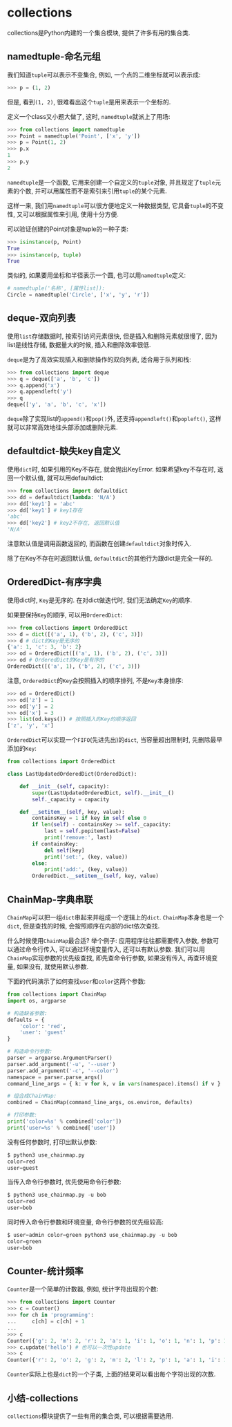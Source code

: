 # collections

collections是Python内建的一个集合模块, 提供了许多有用的集合类.

## namedtuple-命名元组

我们知道`tuple`可以表示不变集合, 例如, 一个点的二维坐标就可以表示成:

```python
>>> p = (1, 2)
```

但是, 看到`(1, 2)`, 很难看出这个`tuple`是用来表示一个坐标的.

定义一个class又小题大做了, 这时, `namedtuple`就派上了用场:

```python
>>> from collections import namedtuple
>>> Point = namedtuple('Point', ['x', 'y'])
>>> p = Point(1, 2)
>>> p.x
1
>>> p.y
2
```

`namedtuple`是一个函数, 它用来创建一个自定义的`tuple`对象, 并且规定了`tuple`元素的个数, 并可以用属性而不是索引来引用`tuple`的某个元素.

这样一来, 我们用`namedtuple`可以很方便地定义一种数据类型,
它具备`tuple`的不变性, 又可以根据属性来引用, 使用十分方便.

可以验证创建的Point对象是tuple的一种子类:

```python
>>> isinstance(p, Point)
True
>>> isinstance(p, tuple)
True
```

类似的, 如果要用坐标和半径表示一个圆, 也可以用`namedtuple`定义:

```python
# namedtuple('名称', [属性list]):
Circle = namedtuple('Circle', ['x', 'y', 'r'])
```

## deque-双向列表

使用`list`存储数据时, 按索引访问元素很快, 但是插入和删除元素就很慢了, 因为list是线性存储, 数据量大的时候, 插入和删除效率很低.

`deque`是为了高效实现插入和删除操作的双向列表, 适合用于队列和栈:

```python
>>> from collections import deque
>>> q = deque(['a', 'b', 'c'])
>>> q.append('x')
>>> q.appendleft('y')
>>> q
deque(['y', 'a', 'b', 'c', 'x'])
```

`deque`除了实现list的`append()`和`pop()`外,
还支持`appendleft()`和`popleft()`, 这样就可以非常高效地往头部添加或删除元素.

## defaultdict-缺失key自定义

使用`dict`时, 如果引用的Key不存在, 就会抛出KeyError. 如果希望key不存在时, 返回一个默认值, 就可以用defaultdict:

```python
>>> from collections import defaultdict
>>> dd = defaultdict(lambda: 'N/A')
>>> dd['key1'] = 'abc'
>>> dd['key1'] # key1存在
'abc'
>>> dd['key2'] # key2不存在, 返回默认值
'N/A'
```

注意默认值是调用函数返回的, 而函数在创建`defaultdict`对象时传入.

除了在Key不存在时返回默认值, `defaultdict`的其他行为跟dict是完全一样的.

## OrderedDict-有序字典

使用dict时, `Key`是无序的. 在对dict做迭代时, 我们无法确定`Key`的顺序.

如果要保持`Key`的顺序, 可以用`OrderedDict`:

```python
>>> from collections import OrderedDict
>>> d = dict([('a', 1), ('b', 2), ('c', 3)])
>>> d # dict的Key是无序的
{'a': 1, 'c': 3, 'b': 2}
>>> od = OrderedDict([('a', 1), ('b', 2), ('c', 3)])
>>> od # OrderedDict的Key是有序的
OrderedDict([('a', 1), ('b', 2), ('c', 3)])
```

注意, `OrderedDict`的`Key`会按照插入的顺序排列, 不是`Key`本身排序:

```python
>>> od = OrderedDict()
>>> od['z'] = 1
>>> od['y'] = 2
>>> od['x'] = 3
>>> list(od.keys()) # 按照插入的Key的顺序返回
['z', 'y', 'x']
```

`OrderedDict`可以实现一个`FIFO`(先进先出)的`dict`, 当容量超出限制时, 先删除最早添加的`Key`:

```python
from collections import OrderedDict

class LastUpdatedOrderedDict(OrderedDict):

    def __init__(self, capacity):
        super(LastUpdatedOrderedDict, self).__init__()
        self._capacity = capacity

    def __setitem__(self, key, value):
        containsKey = 1 if key in self else 0
        if len(self) - containsKey >= self._capacity:
            last = self.popitem(last=False)
            print('remove:', last)
        if containsKey:
            del self[key]
            print('set:', (key, value))
        else:
            print('add:', (key, value))
        OrderedDict.__setitem__(self, key, value)
```

## ChainMap-字典串联

`ChainMap`可以把一组`dict`串起来并组成一个逻辑上的`dict`. `ChainMap`本身也是一个`dict`, 但是查找的时候, 会按照顺序在内部的dict依次查找.

什么时候使用`ChainMap`最合适? 举个例子: 应用程序往往都需要传入参数, 参数可以通过命令行传入, 可以通过环境变量传入, 还可以有默认参数.
我们可以用`ChainMap`实现参数的优先级查找, 即先查命令行参数, 如果没有传入, 再查环境变量, 如果没有, 就使用默认参数.

下面的代码演示了如何查找`user`和`color`这两个参数:

```python
from collections import ChainMap
import os, argparse

# 构造缺省参数:
defaults = {
    'color': 'red',
    'user': 'guest'
}

# 构造命令行参数:
parser = argparse.ArgumentParser()
parser.add_argument('-u', '--user')
parser.add_argument('-c', '--color')
namespace = parser.parse_args()
command_line_args = { k: v for k, v in vars(namespace).items() if v }

# 组合成ChainMap:
combined = ChainMap(command_line_args, os.environ, defaults)

# 打印参数:
print('color=%s' % combined['color'])
print('user=%s' % combined['user'])
```

没有任何参数时, 打印出默认参数:

```python
$ python3 use_chainmap.py
color=red
user=guest
```

当传入命令行参数时, 优先使用命令行参数:

```python
$ python3 use_chainmap.py -u bob
color=red
user=bob
```

同时传入命令行参数和环境变量, 命令行参数的优先级较高:

```python
$ user=admin color=green python3 use_chainmap.py -u bob
color=green
user=bob
```

## Counter-统计频率

`Counter`是一个简单的计数器, 例如, 统计字符出现的个数:

```python
>>> from collections import Counter
>>> c = Counter()
>>> for ch in 'programming':
...     c[ch] = c[ch] + 1
...
>>> c
Counter({'g': 2, 'm': 2, 'r': 2, 'a': 1, 'i': 1, 'o': 1, 'n': 1, 'p': 1})
>>> c.update('hello') # 也可以一次性update
>>> c
Counter({'r': 2, 'o': 2, 'g': 2, 'm': 2, 'l': 2, 'p': 1, 'a': 1, 'i': 1, 'n': 1, 'h': 1, 'e': 1})
```

`Counter`实际上也是`dict`的一个子类, 上面的结果可以看出每个字符出现的次数.

## 小结-collections

`collections`模块提供了一些有用的集合类, 可以根据需要选用.
